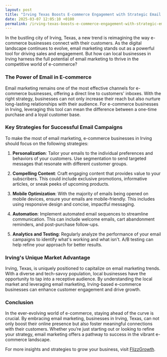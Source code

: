 ```yaml
---
layout: post
title: "Irving Texas Boosts E-commerce Engagement with Strategic Email Campaigns"
date: 2025-03-07 12:05:10 +0100
permalink: /irving-texas-boosts-e-commerce-engagement-with-strategic-email-campaigns/
---
```



In the bustling city of Irving, Texas, a new trend is reimagining the way e-commerce businesses connect with their customers. As the digital landscape continues to evolve, email marketing stands out as a powerful tool for driving sales and engagement. But how can local businesses in Irving harness the full potential of email marketing to thrive in the competitive world of e-commerce?

### The Power of Email in E-commerce

Email marketing remains one of the most effective channels for e-commerce businesses, offering a direct line to customers' inboxes. With the right strategy, businesses can not only increase their reach but also nurture long-lasting relationships with their audience. For e-commerce businesses in Irving, leveraging this tool can mean the difference between a one-time purchase and a loyal customer base.

### Key Strategies for Successful Email Campaigns

To make the most of email marketing, e-commerce businesses in Irving should focus on the following strategies:

1. **Personalization**: Tailor your emails to the individual preferences and behaviors of your customers. Use segmentation to send targeted messages that resonate with different customer groups.

2. **Compelling Content**: Craft engaging content that provides value to your subscribers. This could include exclusive promotions, informative articles, or sneak peeks of upcoming products.

3. **Mobile Optimization**: With the majority of emails being opened on mobile devices, ensure your emails are mobile-friendly. This includes using responsive design and concise, impactful messaging.

4. **Automation**: Implement automated email sequences to streamline communication. This can include welcome emails, cart abandonment reminders, and post-purchase follow-ups.

5. **Analytics and Testing**: Regularly analyze the performance of your email campaigns to identify what's working and what isn't. A/B testing can help refine your approach for better results.

### Irving's Unique Market Advantage

Irving, Texas, is uniquely positioned to capitalize on email marketing trends. With a diverse and tech-savvy population, local businesses have the opportunity to tap into a receptive audience. By understanding the local market and leveraging email marketing, Irving-based e-commerce businesses can enhance customer engagement and drive growth.

### Conclusion

In the ever-evolving world of e-commerce, staying ahead of the curve is crucial. By embracing email marketing, businesses in Irving, Texas, can not only boost their online presence but also foster meaningful connections with their customers. Whether you’re just starting out or looking to refine your strategy, email marketing offers a pathway to success in the vibrant e-commerce landscape.

For more insights and strategies to grow your business, visit [FlizzGrowth](https://flizzgrowth.com).